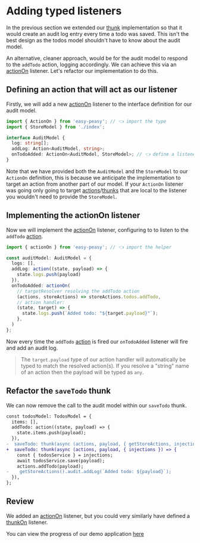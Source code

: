 # Adding typed listeners

In the previous section we extended our [thunk](/docs/api/thunk) implementation so that it would create an audit log entry every time a todo was saved. This isn't the best design as the todos model shouldn't have to know about the audit model.

An alternative, cleaner approach, would be for the audit model to respond to the `addTodo` action, logging accordingly. We can achieve this via an [actionOn](/docs/api/action-on) listener. Let's refactor our implementation to do this.

## Defining an action that will act as our listener

Firstly, we will add a new [actionOn](/docs/api/action-on) listener to the interface definition for our audit model.

```typescript
import { ActionOn } from 'easy-peasy'; // 👈 import the type
import { StoreModel } from './index';

interface AuditModel {
  log: string[];
  addLog: Action<AuditModel, string>;
  onTodoAdded: ActionOn<AuditModel, StoreModel>; // 👈 define a listener
}
```

Note that we have provided both the `AuditModel` and the `StoreModel` to our `ActionOn` definition, this is because we anticipate the implementation to target an action from another part of our model. If your `ActionOn` listener was going only going to target [actions](/docs/api/action)/[thunks](/docs/api/thunks) that are local to the listener you wouldn't need to provide the `StoreModel`.

## Implementing the actionOn listener

Now we will implement the [actionOn](/docs/api/action-on) listener, configuring to to listen to the `addTodo` [action](/docs/api/action).

```typescript
import { actionOn } from 'easy-peasy'; // 👈 import the helper

const auditModel: AuditModel = {
  logs: [],
  addLog: action((state, payload) => {
    state.logs.push(payload)
  }),
  onTodoAdded: actionOn(
    // targetResolver resolving the addTodo action
    (actions, storeActions) => storeActions.todos.addTodo,
    // action handler:
    (state, target) => {
      state.logs.push(`Added todo: "${target.payload}"`);
    },
  )
};
```

Now every time the `addTodo` [action](/docs/api/action) is fired our `onTodoAdded` listener will fire and add an audit log.

> The `target.payload` type of our action handler will automatically be typed to match the resolved action(s). If you resolve a "string" name of an action then the payload will be typed as `any`.

## Refactor the `saveTodo` thunk

We can now remove the call to the audit model within our `saveTodo` thunk.

```diff
const todosModel: TodosModel = {
  items: [],
  addTodo: action((state, payload) => {
    state.items.push(payload);
  }),
-  saveTodo: thunk(async (actions, payload, { getStoreActions, injections }) => {
+  saveTodo: thunk(async (actions, payload, { injections }) => {
    const { todosService } = injections;
    await todosService.save(payload);
    actions.addTodo(payload);
-    getStoreActions().audit.addLog(`Added todo: ${payload}`);
  }),
};
```

## Review

We added an [actionOn](/docs/api/action-on) listener, but you could very similarly have defined a [thunkOn](/docs/api/thunk-on) listener.

You can view the progress of our demo application [here](https://codesandbox.io/s/easy-peasytypescript-tutorialtyped-listeners-0w1rv)
